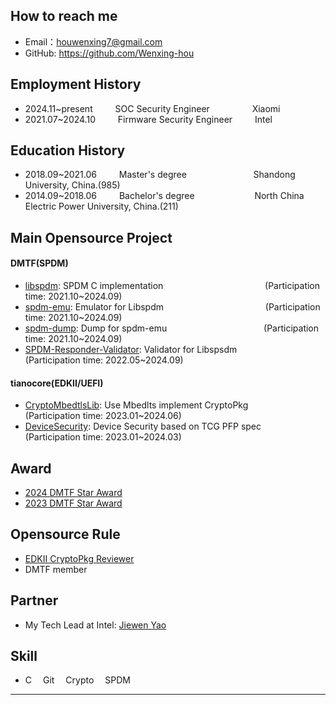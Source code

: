## How to reach me
 - Email：houwenxing7@gmail.com
 - GitHub: https://github.com/Wenxing-hou

## Employment History
 - 2024.11~present    &emsp;&emsp;      SOC Security Engineer             &emsp; &emsp;&emsp;&emsp;          Xiaomi
 - 2021.07~2024.10    &emsp;&emsp;      Firmware Security Engineer           &emsp;&emsp;            Intel

## Education History
 - 2018.09~2021.06    &emsp;&emsp;      Master's degree    &emsp;&emsp;&emsp;&emsp;&emsp;&emsp;&ensp;&nbsp;&nbsp;     Shandong University, China.(985)
 - 2014.09~2018.06    &emsp;&emsp;      Bachelor's degree  &emsp;&emsp;&emsp;&emsp;&emsp;&emsp;&nbsp;    North China Electric Power University, China.(211)

## Main Opensource Project
#### DMTF(SPDM)
  - [libspdm](https://github.com/DMTF/libspdm): SPDM C implementation     &emsp;&emsp;&emsp;&emsp;&emsp;&emsp;&emsp;&emsp;&emsp;&emsp;&ensp; &nbsp;      (Participation time: 2021.10~2024.09)
  - [spdm-emu](https://github.com/DMTF/spdm-emu): Emulator for Libspdm    &emsp;&emsp;&emsp;&emsp;&emsp;&emsp;&emsp;&emsp;&emsp;&emsp;&ensp; &nbsp;        (Participation time: 2021.10~2024.09)
  - [spdm-dump](https://github.com/DMTF/spdm-dump): Dump for spdm-emu     &emsp;&emsp;&emsp;&emsp;&emsp;&emsp;&emsp;&emsp;&emsp;&emsp;&ensp;                (Participation time: 2021.10~2024.09)
  - [SPDM-Responder-Validator](https://github.com/DMTF/SPDM-Responder-Validator): Validator for Libspsdm  &emsp;&emsp;&emsp;&nbsp;     (Participation time: 2022.05~2024.09)

#### tianocore(EDKII/UEFI)
  - [CryptoMbedtlsLib](https://github.com/tianocore/edk2/tree/master/CryptoPkg/Library/BaseCryptLibMbedTls): Use Mbedlts implement CryptoPkg &emsp;&emsp; (Participation time: 2023.01~2024.06)
  - [DeviceSecurity](https://github.com/tianocore/edk2/tree/master/SecurityPkg/DeviceSecurity): Device Security based on TCG PFP spec &emsp;&emsp;(Participation time: 2023.01~2024.03)

## Award
  - [2024 DMTF Star Award](https://www.dmtf.org/about/star_awards)
  - [2023 DMTF Star Award](https://www.dmtf.org/about/star_awards)

## Opensource Rule
  - [EDKII CryptoPkg Reviewer](https://github.com/tianocore/edk2/blob/edk2-stable202408/Maintainers.txt)
  - DMTF member

## Partner
- My Tech Lead at Intel: [Jiewen Yao](https://github.com/jyao1)

## Skill
- C&emsp; Git&emsp;  Crypto&emsp; SPDM&emsp;
---      
